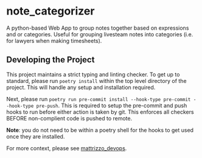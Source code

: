 # note_categorizer

A python-based Web App to group notes together based on expressions and or
categories. Useful for grouping livesteam notes into categories (i.e. for
lawyers when making timesheets).

## Developing the Project

This project maintains a strict typing and linting checker. To get up to
standard, please run `poetry install` within the top level directory of the
project. This will handle any setup and installation required.

Next, please run
`poetry run pre-commit install --hook-type pre-commit --hook-type pre-push`.
This is required to setup the pre-commit and push hooks to run before either
action is taken by git. This enforces all checkers BEFORE non-complient code is
pushed to remote.

**Note**: you do not need to be within a poetry shell for the hooks to get used
once they are installed.

For more context, please see [mattrizzo_devops](https://github.com/MatthewRizzo/mattrizzo_devops).
